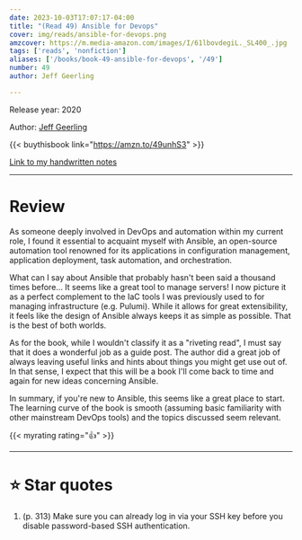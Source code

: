 ```yaml
---
date: 2023-10-03T17:07:17-04:00
title: "(Read 49) Ansible for Devops"
cover: img/reads/ansible-for-devops.png
amzcover: https://m.media-amazon.com/images/I/61lbovdegiL._SL400_.jpg
tags: ['reads', 'nonfiction']
aliases: ['/books/book-49-ansible-for-devops', '/49']
number: 49
author: Jeff Geerling

---
```


Release year: 2020

Author: [Jeff Geerling](https://www.linkedin.com/in/jeff-geerling-086bb2a/)

{{< buythisbook link="https://amzn.to/49unhS3" >}}

[Link to my handwritten notes](https://drive.google.com/file/d/1G5oOo0zF0D6NBZr12D5d_hsz-hky18eb/view?usp=drive_link)

---

# Review

As someone deeply involved in DevOps and automation within my current
role, I found it essential to acquaint myself with Ansible, an
open-source automation tool renowned for its applications in
configuration management, application deployment, task automation, and
orchestration.

What can I say about Ansible that probably hasn't been said a thousand
times before... It seems like a great tool to manage servers! I now
picture it as a perfect complement to the IaC tools I was previously
used to for managing infrastructure (e.g. Pulumi). While it
allows for great extensibility, it feels like the design of Ansible
always keeps it as simple as possible. That is the best of both worlds.

As for the book, while I wouldn't classify it as a "riveting read", I
must say that it does a wonderful job as a guide post. The author did a
great job of always leaving useful links and hints about things you
might get use out of. In that sense, I expect that this will be a book
I'll come back to time and again for new ideas concerning Ansible.

In summary, if you're new to Ansible, this seems like a great place to
start. The learning curve of the book is smooth (assuming basic
familiarity with other mainstream DevOps tools) and the topics discussed
seem relevant.

{{< myrating rating="👍" >}}

---

# :star: Star quotes

1. (p. 313) Make sure you can already log in via your SSH key before you
   disable password-based SSH authentication.
